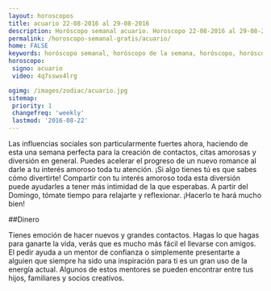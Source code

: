 ```yaml
---
layout: horoscopos
title: acuario 22-08-2016 al 29-08-2016 
description: Horóscopo semanal acuario. Horoscopo 22-08-2016 al 29-08-2016. Horoscopos univision gratis
permalink: /horoscopo-semanal-gratis/acuario/
home: FALSE
keywords: horóscopo semanal, horóscopo de la semana, horóscopo, horóscopo gratis,horóscopos, horóscopo esperanza gracia, horoscopos acuario la semana, horóscopos gratis, Tarot, Astrologia, Zodíaco, acuario, horoscopo gratis
horoscopo:
 signo: acuario
 video: 4q7sswx4lrg

ogimg: /images/zodiac/acuario.jpg
sitemap:
 priority: 1
 changefreq: 'weekly'
 lastmod: '2016-08-22'
---
```



Las influencias sociales son particularmente fuertes ahora, haciendo de esta una semana perfecta para la creación de contactos, citas amorosas y diversión en general. Puedes acelerar el progreso de un nuevo romance al darle a tu interés amoroso toda tu atención. ¡Si algo tienes tú es que sabes cómo divertirte! Compartir con tu interés amoroso toda esta diversión puede ayudarles a tener más intimidad de la que esperabas. A partir del Domingo, tómate tiempo para relajarte y reflexionar. ¡Hacerlo te hará mucho bien!

##Dinero

Tienes emoción de hacer nuevos y grandes contactos. Hagas lo que hagas para ganarte la vida, verás que es mucho más fácil el llevarse con amigos. El pedir ayuda a un mentor de confianza o simplemente presentarte a alguien que siempre ha sido una inspiración para ti es un gran uso de la energía actual. Algunos de estos mentores se pueden encontrar entre tus hijos, familiares y socios creativos.